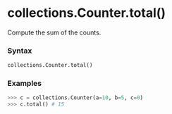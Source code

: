# collections.Counter.total()

Compute the sum of the counts.

### Syntax

```python
collections.Counter.total()
```

### Examples

```python
>>> c = collections.Counter(a=10, b=5, c=0)
>>> c.total() # 15
```
